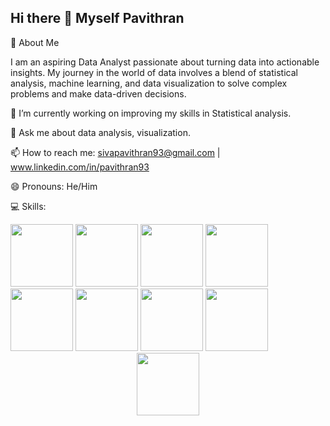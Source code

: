 ## Hi there 👋 Myself Pavithran

🌟 About Me

I am an aspiring Data Analyst passionate about turning data into actionable insights. My journey in the world of data involves a blend of statistical analysis, machine learning, and data visualization to solve complex problems and make data-driven decisions.


🔭 I’m currently working on improving my skills in Statistical analysis.

💬 Ask me about data analysis, visualization.

📫 How to reach me: sivapavithran93@gmail.com | www.linkedin.com/in/pavithran93

😄 Pronouns: He/Him


💻 Skills:



<img src="https://www.svgrepo.com/show/303251/mysql-logo.svg" width="100">
<img src="https://camo.githubusercontent.com/4ff9a29eb3e9162f995053d237ea62eb0becdd860a31ba8bf3ba2bae222adef5/68747470733a2f2f63646e6c2e74626c7366742e636f6d2f73697465732f64656661756c742f66696c65732f70616765732f7461626c6561756c6f676f5f686967687265732e706e67" width="100">
<img src="https://www.logo.wine/a/logo/Python_(programming_language)/Python_(programming_language)-Logo.wine.svg" width="100">
<img src="https://upload.wikimedia.org/wikipedia/commons/thumb/3/31/NumPy_logo_2020.svg/1024px-NumPy_logo_2020.svg.png" width="100"/>
<img src="https://numfocus.org/wp-content/uploads/2016/07/pandas-logo-300.png" width="100"/>
<img src="https://media.licdn.com/dms/image/D4D12AQGcGmAd9Cqraw/article-cover_image-shrink_600_2000/0/1688537312933?e=2147483647&v=beta&t=p7C9OMCJl8NmJdRyb_b-rfwK2iwgy87BfWPYVkHtyHQ" width="100"/>
<img src="https://pyfi.com/cdn/shop/articles/seaborn.webp?v=1711983007&width=533" width="100"/>
<img src="https://camo.githubusercontent.com/88216f00a86d5a33a30e6d6033ccaf6721472548eee37d42b84ef58b88a291ec/68747470733a2f2f696d672e736869656c64732e696f2f62616467652f4879706f7468657369735f54657374696e672d3030333336363f7374796c653d666f722d7468652d6261646765266c6f676f3d73746174697374696373266c6f676f436f6c6f723d7768697465" width="100"/>
<div id="header" align="center">
  <img src="https://media.giphy.com/media/M9gbBd9nbDrOTu1Mqx/giphy.gif" width="100"/>
</div>







